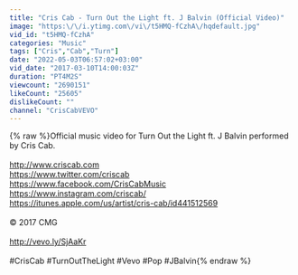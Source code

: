 ```yaml
---
title: "Cris Cab - Turn Out the Light ft. J Balvin (Official Video)"
image: "https:\/\/i.ytimg.com\/vi\/t5HMQ-fCzhA\/hqdefault.jpg"
vid_id: "t5HMQ-fCzhA"
categories: "Music"
tags: ["Cris","Cab","Turn"]
date: "2022-05-03T06:57:02+03:00"
vid_date: "2017-03-10T14:00:03Z"
duration: "PT4M2S"
viewcount: "2690151"
likeCount: "25605"
dislikeCount: ""
channel: "CrisCabVEVO"
---
```

{% raw %}Official music video for Turn Out the Light ft. J Balvin performed by Cris Cab.<br /><br /><a rel="nofollow" target="blank" href="http://www.criscab.com">http://www.criscab.com</a><br /><a rel="nofollow" target="blank" href="https://www.twitter.com/criscab">https://www.twitter.com/criscab</a><br /><a rel="nofollow" target="blank" href="https://www.facebook.com/CrisCabMusic">https://www.facebook.com/CrisCabMusic</a><br /><a rel="nofollow" target="blank" href="https://www.instagram.com/criscab/">https://www.instagram.com/criscab/</a><br /><a rel="nofollow" target="blank" href="https://itunes.apple.com/us/artist/cris-cab/id441512569">https://itunes.apple.com/us/artist/cris-cab/id441512569</a><br /><br />© 2017 CMG<br /><br /><a rel="nofollow" target="blank" href="http://vevo.ly/SjAaKr">http://vevo.ly/SjAaKr</a><br /><br />#CrisCab #TurnOutTheLight #Vevo #Pop #JBalvin{% endraw %}
